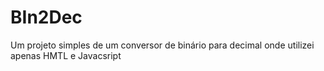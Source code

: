 # BIn2Dec

Um projeto simples de um conversor de binário para decimal onde utilizei apenas HMTL e Javacsript

